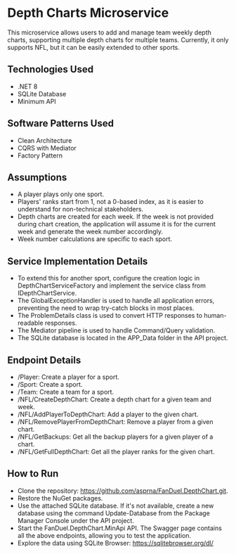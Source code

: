 # Depth Charts Microservice
This microservice allows users to add and manage team weekly depth charts, supporting multiple depth charts for multiple teams. Currently, it only supports NFL, but it can be easily extended to other sports.

## Technologies Used
* .NET 8
* SQLite Database
* Minimum API

## Software Patterns Used
* Clean Architecture
* CQRS with Mediator
* Factory Pattern

## Assumptions
* A player plays only one sport.
* Players' ranks start from 1, not a 0-based index, as it is easier to understand for non-technical stakeholders.
* Depth charts are created for each week. If the week is not provided during chart creation, the application will assume it is for the current week and generate the week number accordingly.
* Week number calculations are specific to each sport.

## Service Implementation Details
* To extend this for another sport, configure the creation logic in DepthChartServiceFactory and implement the service class from IDepthChartService.
* The GlobalExceptionHandler is used to handle all application errors, preventing the need to wrap try-catch blocks in most places.
* The ProblemDetails class is used to convert HTTP responses to human-readable responses.
* The Mediator pipeline is used to handle Command/Query validation.
* The SQLite database is located in the APP_Data folder in the API project.

## Endpoint Details
* /Player: Create a player for a sport.
* /Sport: Create a sport.
* /Team: Create a team for a sport.
* /NFL/CreateDepthChart: Create a depth chart for a given team and week.
* /NFL/AddPlayerToDepthChart: Add a player to the given chart.
* /NFL/RemovePlayerFromDepthChart: Remove a player from a given chart.
* /NFL/GetBackups: Get all the backup players for a given player of a chart.
* /NFL/GetFullDepthChart: Get all the player ranks for the given chart.

## How to Run
* Clone the repository: https://github.com/asprna/FanDuel.DepthChart.git.
* Restore the NuGet packages.
* Use the attached SQLite database. If it's not available, create a new database using the command Update-Database from the Package Manager Console under the API project.
* Start the FanDuel.DepthChart.MinApi API. The Swagger page contains all the above endpoints, allowing you to test the application.
* Explore the data using SQLite Browser: https://sqlitebrowser.org/dl/

